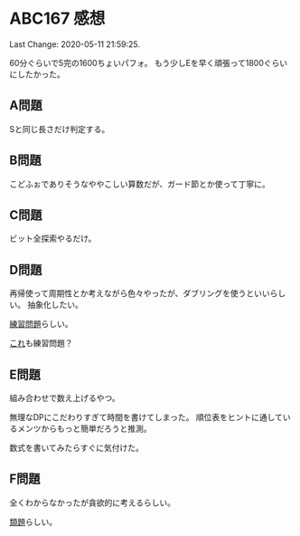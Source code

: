 # ABC167 感想

Last Change: 2020-05-11 21:59:25.

60分ぐらいで5完の1600ちょいパフォ。
もう少しEを早く頑張って1800ぐらいにしたかった。

## A問題

Sと同じ長さだけ判定する。

## B問題

こどふぉでありそうなややこしい算数だが、ガード節とか使って丁寧に。

## C問題

ビット全探索やるだけ。

## D問題

再帰使って周期性とか考えながら色々やったが、ダブリングを使うといいらしい。
抽象化したい。

[練習問題](https://codeforces.com/contest/1335/problem/F)らしい。

[これ](https://codeforces.com/contest/702/problem/E)も練習問題？

## E問題

組み合わせで数え上げるやつ。

無理なDPにこだわりすぎて時間を書けてしまった。
順位表をヒントに通しているメンツからもっと簡単だろうと推測。

数式を書いてみたらすぐに気付けた。

## F問題

全くわからなかったが貪欲的に考えるらしい。

[類題](https://atcoder.jp/contests/arc053/tasks/arc053_c)らしい。
